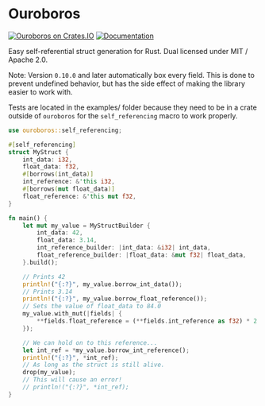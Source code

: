 # Ouroboros

[![Ouroboros on Crates.IO](https://img.shields.io/crates/v/ouroboros)](https://crates.io/crates/ouroboros)
[![Documentation](https://img.shields.io/badge/documentation-link-success)](https://docs.rs/ouroboros)


Easy self-referential struct generation for Rust. 
Dual licensed under MIT / Apache 2.0.

Note: Version `0.10.0` and later automatically box every field. This is done
to prevent undefined behavior, but has the side effect of making the library
easier to work with.

Tests are located in the examples/ folder because they need to be in a crate
outside of `ouroboros` for the `self_referencing` macro to work properly.

```rust
use ouroboros::self_referencing;

#[self_referencing]
struct MyStruct {
    int_data: i32,
    float_data: f32,
    #[borrows(int_data)]
    int_reference: &'this i32,
    #[borrows(mut float_data)]
    float_reference: &'this mut f32,
}

fn main() {
    let mut my_value = MyStructBuilder {
        int_data: 42,
        float_data: 3.14,
        int_reference_builder: |int_data: &i32| int_data,
        float_reference_builder: |float_data: &mut f32| float_data,
    }.build();

    // Prints 42
    println!("{:?}", my_value.borrow_int_data());
    // Prints 3.14
    println!("{:?}", my_value.borrow_float_reference());
    // Sets the value of float_data to 84.0
    my_value.with_mut(|fields| {
        **fields.float_reference = (**fields.int_reference as f32) * 2.0;
    });

    // We can hold on to this reference...
    let int_ref = *my_value.borrow_int_reference();
    println!("{:?}", *int_ref);
    // As long as the struct is still alive.
    drop(my_value);
    // This will cause an error!
    // println!("{:?}", *int_ref);
}
```

